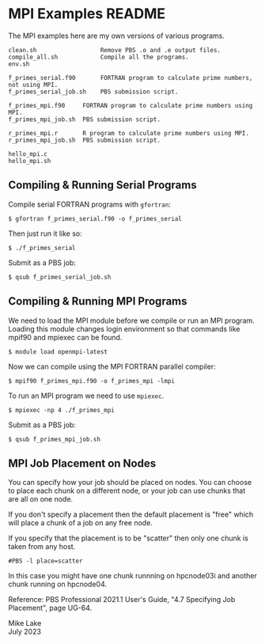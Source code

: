 # MPI Examples README

The MPI examples here are my own versions of various programs.

    clean.sh                  Remove PBS .o and .e output files.
    compile_all.sh            Compile all the programs.
    env.sh

    f_primes_serial.f90       FORTRAN program to calculate prime numbers, not using MPI.
    f_primes_serial_job.sh    PBS submission script.

    f_primes_mpi.f90     FORTRAN program to calculate prime numbers using MPI.
    f_primes_mpi_job.sh  PBS submission script.

    r_primes_mpi.r       R program to calculate prime numbers using MPI.
    r_primes_mpi_job.sh  PBS submission script.
    
    hello_mpi.c
    hello_mpi.sh

## Compiling & Running Serial Programs

Compile serial FORTRAN programs with `gfortran`:

    $ gfortran f_primes_serial.f90 -o f_primes_serial

Then just run it like so:

    $ ./f_primes_serial

Submit as a PBS job:

    $ qsub f_primes_serial_job.sh

## Compiling & Running MPI Programs

We need to load the MPI module before we compile or run an MPI program.
Loading this module changes login environment so that commands like 
mpif90 and mpiexec can be found.

    $ module load openmpi-latest

Now we can compile using the MPI FORTRAN parallel compiler:

    $ mpif90 f_primes_mpi.f90 -o f_primes_mpi -lmpi

To run an MPI program we need to use `mpiexec`.

    $ mpiexec -np 4 ./f_primes_mpi

Submit as a PBS job:

    $ qsub f_primes_mpi_job.sh

## MPI Job Placement on Nodes

You can specify how your job should be placed on nodes. 
You can choose to place each chunk on a different node,
or your job can use chunks that are all on one node. 

If you don't specify a placement then the default placement is "free" which
will place a chunk of a job on any free node.

If you specify that the placement is to be "scatter" then only one chunk is
taken from any host.

    #PBS -l place=scatter

In this case you might have one chunk runnning on hpcnode03i and another 
chunk running on hpcnode04.

Reference: PBS Professional 2021.1 User's Guide, "4.7 Specifying Job Placement", 
page UG-64.

Mike Lake    
July 2023

